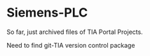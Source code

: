 # Siemens-PLC

So far, just archived files of TIA Portal Projects.

Need to find git-TIA version control package
